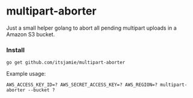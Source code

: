 # multipart-aborter
Just a small helper golang to abort all pending multipart uploads in a Amazon S3 bucket.

### Install
```
go get github.com/itsjamie/multipart-aborter
```

Example usage:
```
AWS_ACCESS_KEY_ID=? AWS_SECRET_ACCESS_KEY=? AWS_REGION=? multipart-aborter --bucket ?
```
